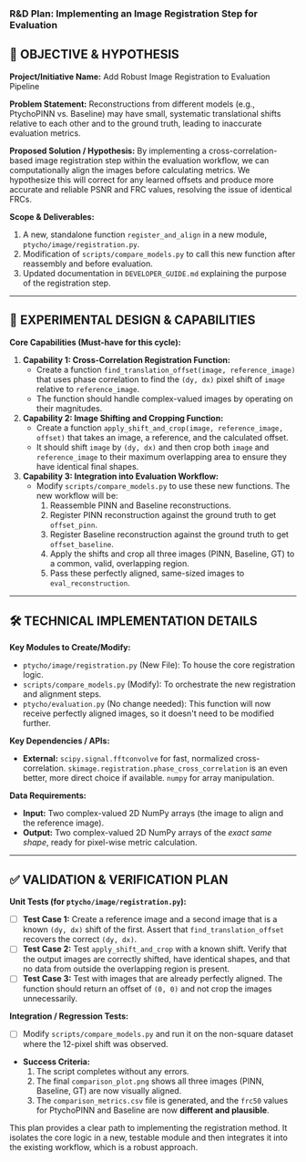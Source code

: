 ### **R&D Plan: Implementing an Image Registration Step for Evaluation**

## 🎯 **OBJECTIVE & HYPOTHESIS**

**Project/Initiative Name:** Add Robust Image Registration to Evaluation Pipeline

**Problem Statement:** Reconstructions from different models (e.g., PtychoPINN vs. Baseline) may have small, systematic translational shifts relative to each other and to the ground truth, leading to inaccurate evaluation metrics.

**Proposed Solution / Hypothesis:** By implementing a cross-correlation-based image registration step within the evaluation workflow, we can computationally align the images before calculating metrics. We hypothesize this will correct for any learned offsets and produce more accurate and reliable PSNR and FRC values, resolving the issue of identical FRCs.

**Scope & Deliverables:**
1.  A new, standalone function `register_and_align` in a new module, `ptycho/image/registration.py`.
2.  Modification of `scripts/compare_models.py` to call this new function after reassembly and before evaluation.
3.  Updated documentation in `DEVELOPER_GUIDE.md` explaining the purpose of the registration step.

---

## 🔬 **EXPERIMENTAL DESIGN & CAPABILITIES**

**Core Capabilities (Must-have for this cycle):**
1.  **Capability 1: Cross-Correlation Registration Function:**
    *   Create a function `find_translation_offset(image, reference_image)` that uses phase correlation to find the `(dy, dx)` pixel shift of `image` relative to `reference_image`.
    *   The function should handle complex-valued images by operating on their magnitudes.
2.  **Capability 2: Image Shifting and Cropping Function:**
    *   Create a function `apply_shift_and_crop(image, reference_image, offset)` that takes an image, a reference, and the calculated offset.
    *   It should shift `image` by `(dy, dx)` and then crop both `image` and `reference_image` to their maximum overlapping area to ensure they have identical final shapes.
3.  **Capability 3: Integration into Evaluation Workflow:**
    *   Modify `scripts/compare_models.py` to use these new functions. The new workflow will be:
        1.  Reassemble PINN and Baseline reconstructions.
        2.  Register PINN reconstruction against the ground truth to get `offset_pinn`.
        3.  Register Baseline reconstruction against the ground truth to get `offset_baseline`.
        4.  Apply the shifts and crop all three images (PINN, Baseline, GT) to a common, valid, overlapping region.
        5.  Pass these perfectly aligned, same-sized images to `eval_reconstruction`.

---

## 🛠️ **TECHNICAL IMPLEMENTATION DETAILS**

**Key Modules to Create/Modify:**
*   `ptycho/image/registration.py` (New File): To house the core registration logic.
*   `scripts/compare_models.py` (Modify): To orchestrate the new registration and alignment steps.
*   `ptycho/evaluation.py` (No change needed): This function will now receive perfectly aligned images, so it doesn't need to be modified further.

**Key Dependencies / APIs:**
*   **External:** `scipy.signal.fftconvolve` for fast, normalized cross-correlation. `skimage.registration.phase_cross_correlation` is an even better, more direct choice if available. `numpy` for array manipulation.

**Data Requirements:**
*   **Input:** Two complex-valued 2D NumPy arrays (the image to align and the reference image).
*   **Output:** Two complex-valued 2D NumPy arrays of the *exact same shape*, ready for pixel-wise metric calculation.

---

## ✅ **VALIDATION & VERIFICATION PLAN**

**Unit Tests (for `ptycho/image/registration.py`):**
*   [ ] **Test Case 1:** Create a reference image and a second image that is a known `(dy, dx)` shift of the first. Assert that `find_translation_offset` recovers the correct `(dy, dx)`.
*   [ ] **Test Case 2:** Test `apply_shift_and_crop` with a known shift. Verify that the output images are correctly shifted, have identical shapes, and that no data from outside the overlapping region is present.
*   [ ] **Test Case 3:** Test with images that are already perfectly aligned. The function should return an offset of `(0, 0)` and not crop the images unnecessarily.

**Integration / Regression Tests:**
*   [ ] Modify `scripts/compare_models.py` and run it on the non-square dataset where the 12-pixel shift was observed.
*   **Success Criteria:**
    1.  The script completes without any errors.
    2.  The final `comparison_plot.png` shows all three images (PINN, Baseline, GT) are now visually aligned.
    3.  The `comparison_metrics.csv` file is generated, and the `frc50` values for PtychoPINN and Baseline are now **different and plausible**.

This plan provides a clear path to implementing the registration method. It isolates the core logic in a new, testable module and then integrates it into the existing workflow, which is a robust approach.

